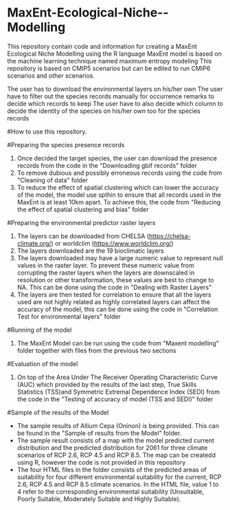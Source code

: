# MaxEnt-Ecological-Niche--Modelling
This repository contain code and information for creating a MaxEnt Ecological Niche Modelling using the R language
MaxEnt model is based on the machine learning technique named maximum entropy modeling
This repository is based on CMIP5 scenarios but can be edited to run CMIP6 scenarios and other scenarios.

The user has to download the environmental layers on his/her own
The user have to filter out the species records manually for occurrence remarks to decide which records to keep
The user have to also decide which column to decide the identity of the species on his/her own too for the species records

#How to use this repository.

#Preparing the species presence records
1) Once decided the target species, the user can download the presence records from the code in the "Downloading gbif records" folder
2) To remove dubious and possibly erroneous records using the code from "Cleaning of data" folder
3) To reduce the effect of spatial clustering which can lower the accuracy of the model, the model use spthin to ensure that all records used in the MaxEnt is at least 10km apart.
  To achieve this, the code from "Reducing the effect of spatial clustering and bias" folder

#Preparing the environmental predictor raster layers
1) The layers can be downloaded from CHELSA (https://chelsa-climate.org/) or worldclim (https://www.worldclim.org/)
2) The layers downloaded are the 19 bioclimatic layers
3) The layers downloaded may have a large numeric value to represent null values in the raster layer. To prevent these numeric value from corrupting the raster layers when the        layers are downscaled in resolution or other transformation, these values are best to change to NA. This can be done using the code in "Dealing with Raster Layers"
4) The layers are then tested for correlation to ensure that all the layers used are not highly related as highly correlated layers can affect the accuracy of the model, this can    be done using the code in "Correlation Test for environmental layers" folder

#Running of the model
1) The MaxEnt Model can be run using the code from "Maxent modelling" folder together with files from the previous two sections

#Evaluation of the model
1) On top of the Area Under The Receiver Operating Characteristic Curve (AUC) which provided by the results of the last step, True Skills Statistics (TSS)and Symmetric Extremal      Dependence Index (SEDI) from the code in the "Testing of accuracy of model (TSS and SEDI)" folder

#Sample of the results of the Model
- The sample results of Allium Cepa (Oninon) is being provided. This can be found in the "Sample of results from the Model" folder.
- The sample result consists of a map with the model predicted current distribution and the predicted distribution for 2061 for three climate scenarios of RCP 2.6, RCP 4.5 and     RCP 8.5. The map can be createdd using R, however the code is not provided in this repository
- The four HTML files in the folder consists of the predicted areas of suitability for four different environmental suitability for the current, RCP 2.6, RCP 4.5 and RCP 8.5 climate scenarios. In the HTML file, value 1 to 4 refer to the corresponding environmental suitability (Unsuitable,   Poorly Suitable, Moderately Suitable and Highly Suitable).

